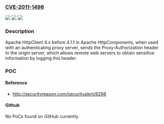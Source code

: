 ### [CVE-2011-1498](https://cve.mitre.org/cgi-bin/cvename.cgi?name=CVE-2011-1498)
![](https://img.shields.io/static/v1?label=Product&message=n%2Fa&color=blue)
![](https://img.shields.io/static/v1?label=Version&message=n%2Fa&color=blue)
![](https://img.shields.io/static/v1?label=Vulnerability&message=n%2Fa&color=brighgreen)

### Description

Apache HttpClient 4.x before 4.1.1 in Apache HttpComponents, when used with an authenticating proxy server, sends the Proxy-Authorization header to the origin server, which allows remote web servers to obtain sensitive information by logging this header.

### POC

#### Reference
- http://securityreason.com/securityalert/8298

#### Github
No PoCs found on GitHub currently.

